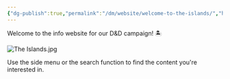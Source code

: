 ```yaml
---
{"dg-publish":true,"permalink":"/dm/website/welcome-to-the-islands/","hide":true,"pinned":true,"tags":["gardenEntry"]}
---
```


Welcome to the info website for our D&D campaign! 🏝 

![The Islands.jpg](/img/user/%CE%9E%20assets/world%20maps/The%20Islands.jpg)

Use the side menu or the search function to find the content you're interested in.